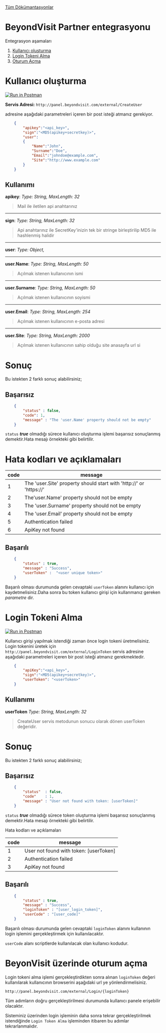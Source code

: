 [Tüm Dökümantasyonlar](https://github.com/KozaDigital/BeyondVisitDocumentation/blob/master/README.md)

BeyondVisit Partner entegrasyonu
===================

Entegrasyon aşamaları 
1. [Kullanıcı oluşturma](#user)
2. [Login Tokeni Alma](#anahtar)
3. [Oturum Açma](#oturum)



<a name="user"></a>
Kullanıcı oluşturma 
===================================

<a href="https://app.getpostman.com/run-collection/9642b870d3eebd8f4c17" target="_blank">![Run in Postman](https://run.pstmn.io/button.svg)</a>


**Servis Adresi:** ``http://panel.beyondvisit.com/external/CreateUser``

adresine aşağıdaki parametreleri içeren bir post isteği atmanız gerekiyor.
```json    
    {
        "apikey":"<api_key>",
        "sign":"<MD5(apikey+secretkey)>",
        "user":
        {
            "Name":"John",
            "Surname":"Doe",
            "Email":"johndoe@example.com",
            "Site":"http://www.example.com"
        }
    }
```
## Kullanımı
**apikey**:
*Type: String,*
*MaxLength: 32*

>Mail ile iletilen api anahtarınız


----------


**sign**:
*Type: String,*
*MaxLength: 32*

>Api anahtarınız ile SecretKey'inizin tek bir stringe birleştirilip MD5 ile hashlenmiş halidir

----------


**user**:
*Type: Object,*

----------


**user.Name**:
*Type: String,*
*MaxLength: 50*
>Açılmak istenen kullanıcının ismi

----------


**user.Surname**:
*Type: String,*
*MaxLength: 50*
>Açılmak istenen kullanıcının soyismi

----------


**user.Email**:
*Type: String,*
*MaxLength: 254*
>Açılmak istenen kullanıcının e-posta adresi

----------


**user.Site**:
*Type: String,*
*MaxLength: 2000*
>Açılmak istenen kullanıcının sahip olduğu site anasayfa url si



Sonuç
======
Bu istekten 2 farklı sonuç alabilirsiniz;

## Başarısız
```json
    { 
        "status" : false,
        "code": 1,
        "message" : "The 'user.Name' property should not be empty" 
    }
```
`status` ***true*** olmadığı sürece kullanıcı oluşturma işlemi başarısız sonuçlanmış demektir.Hata mesajı örnekteki gibi belirtilir.

Hata kodları ve açıklamaları
============================
| code | message                                                            |
|------|--------------------------------------------------------------------|
| 1    | The 'user.Site' property should start with 'http://' or 'https://' |
| 2    | The'user.Name' property should not be empty                        |
| 3    | The 'user.Surname' property should not be empty                    |
| 4    | The 'user.Email' property should not be empty                      |
| 5    | Authentication failed                                              |
| 6    | ApiKey not found                                                   |


## Başarılı
```json
    { 
        "status" : true,
        "message" : "Success", 
        "userToken" :  "<user unique token>"
    }
```
Başarılı olması durumunda gelen cevaptaki `userToken` alanını kullanıcı için kaydetmelisiniz.Daha sonra bu token kullanıcı girişi için kullanmanız gereken _parametre_ dir.

<a name="anahtar"></a>
Login Tokeni Alma 
================

<a href="https://run.pstmn.io/button.svg)](https://app.getpostman.com/run-collection/739da96bea5df8c10dc9" target="_blank">![Run in Postman](https://run.pstmn.io/button.svg)</a>

Kullanıcı girişi yapılmak istendiği zaman önce login tokeni üretmelisiniz. 
Login tokenini üretek için ``http://panel.beyondvisit.com/external/LoginToken`` servis adresine aşağıdaki parametreleri içeren bir post isteği atmanız gerekmektedir.
```json
    {
        "apiKey":"<api_key>",
        "sign":"<MD5(apikey+secretkey)>",
        "userToken": "<userToken>"
    }
```
## Kullanımı
**userToken**
*Type: String,*
*MaxLength: 32*
>CreateUser servis metodunun sonucu olarak dönen userToken değeridir.


Sonuç
======
Bu istekten 2 farklı sonuç alabilirsiniz;

## Başarısız
```json
    { 
        "status"  : false,
        "code"    : 1, 
        "message" : "User not found with token: [userToken]" 
    }
```
`status` ***true*** olmadığı sürece token oluşturma işlemi başarısız sonuçlanmış demektir.Hata mesajı örnekteki gibi belirtilir.

Hata kodları ve açıklamaları

| code | message                                 |
|------|-----------------------------------------|
| 1    | User not found with token: [userToken]  |
| 2    | Authentication failed                   |
| 3    | ApiKey not found                        |

## Başarılı
```json
    { 
        "status" : true, 
        "message" : "Success", 
        "loginToken" : "[user_login_token]",
        "userCode" : "[user_code]"
    }
```
Başarılı olması durumunda gelen cevaptaki `loginToken` alanını kullanının login işlemini gerçekleştirmek için kullanılacaktır.

`userCode` alanı scriptlerde kullanılacak olan kullanıcı kodudur.


<a name="oturum"></a>
BeyonVisit üzerinde oturum açma 
=============================

Login tokeni alma işlemi gerçekleştirdikten sonra alınan `loginToken` değeri kullanılarak kullanıcının browserini aşağıdaki url ye yönlendirmelisiniz.

    http://panel.beyondvisit.com/external/Login/{loginToken}

Tüm adımların doğru gerçekleştirilmesi durumunda kullanıcı panele erişebilir olacaktır.

Sisteminiz üzerinden login işleminin daha sonra tekrar gerçekleştirilmek istendiğinde `Login Token Alma` işleminden itibaren bu adımlar tekrarlanmalıdır.
